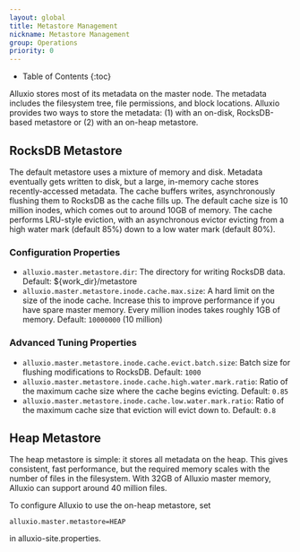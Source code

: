 ```yaml
---
layout: global
title: Metastore Management
nickname: Metastore Management
group: Operations
priority: 0
---
```


* Table of Contents
{:toc}

Alluxio stores most of its metadata on the master node. The metadata includes the
filesystem tree, file permissions, and block locations. Alluxio provides two ways
to store the metadata: (1) with an on-disk, RocksDB-based metastore or (2) with an 
on-heap metastore.

## RocksDB Metastore

The default metastore uses a mixture of memory and disk. Metadata eventually gets
written to disk, but a large, in-memory cache stores recently-accessed metadata. The
cache buffers writes, asynchronously flushing them to RocksDB as the cache fills up.
The default cache size is 10 million inodes, which comes out to around 10GB of memory.
The cache performs LRU-style eviction, with an asynchronous evictor evicting from a
high water mark (default 85%) down to a low water mark (default 80%).

### Configuration Properties

* `alluxio.master.metastore.dir`: The directory for writing RocksDB data. Default: ${work_dir}/metastore
* `alluxio.master.metastore.inode.cache.max.size`: A hard limit on the size of the inode cache.
Increase this to improve performance if you have spare master memory. Every million inodes
takes roughly 1GB of memory. Default: `10000000` (10 million)

### Advanced Tuning Properties

* `alluxio.master.metastore.inode.cache.evict.batch.size`: Batch size for flushing modifications
  to RocksDB. Default: `1000`
* `alluxio.master.metastore.inode.cache.high.water.mark.ratio`: Ratio of the maximum cache size
  where the cache begins evicting. Default: `0.85`
* `alluxio.master.metastore.inode.cache.low.water.mark.ratio`: Ratio of the maximum cache size
  that eviction will evict down to. Default: `0.8`

## Heap Metastore

The heap metastore is simple: it stores all metadata on the heap. This gives consistent,
fast performance, but the required memory scales with the number of files in the
filesystem. With 32GB of Alluxio master memory, Alluxio can support around 40 million files.

To configure Alluxio to use the on-heap metastore, set

```
alluxio.master.metastore=HEAP
```

in alluxio-site.properties.
